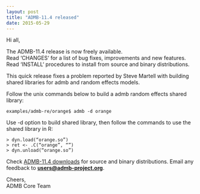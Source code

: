 ```yaml
---
layout: post
title: "ADMB-11.4 released"
date: 2015-05-29
---
```


Hi all,  

The ADMB-11.4 release is now freely available.   
Read ‘CHANGES‘ for a list of bug fixes, improvements and new features.  
Read ‘INSTALL‘ procedures to install from source and binary distributions.  

This quick release fixes a problem reported by Steve Martell with building shared libraries for admb and random effects models.  

Follow the unix commands below to build a admb random effects shared library:  

``` 
examples/admb-re/orange$ admb -d orange
``` 

Use -d option to build shared library,
then follow the commands to use the shared library in R:

```
> dyn.load(“orange.so”)
> ret <- .C(“orange”, “”)
> dyn.unload(“orange.so”)
```

Check [ADMB-11.4 downloads](https://github.com/admb-project/admb/releases/tag/admb-11.4) for source and binary distributions. Email any feedback to **users@admb-project.org**.  

Cheers,  
ADMB Core Team  
